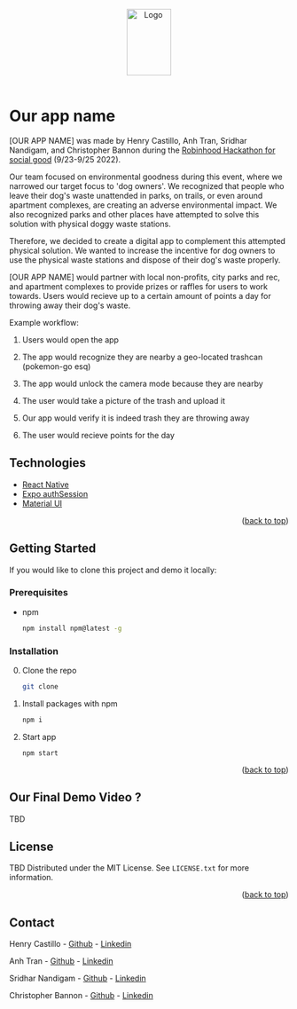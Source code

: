 <!-- Heavily inspired from Othneil Drew best-README-Template https://github.com/othneildrew/Best-README-Template -->
<a name="readme-top"></a>

<!-- PROJECT LOGO -->
<div align="center">
  <a href="https://github.com/d0-rb/HfSG-frontend">
    <img src="images/logo.png" alt="Logo" width="80" height="120">
  </a>
</div>
<br />
 
# Our app name
<!-- ABOUT THE PROJECT -->
[OUR APP NAME] was made by Henry Castillo, Anh Tran, Sridhar Nandigam, and Christopher Bannon during the <a href = "https://robinhood.engineering/breaking-into-tech-robinhoods-hackathon-for-social-good-6da2291153f5" target="_blank"> Robinhood Hackathon for social good</a> (9/23-9/25 2022).

<p>
Our team focused on environmental goodness during this event, where we narrowed our target focus to 'dog owners'. 
We recognized that people who leave their dog's waste unattended in parks, on trails, or even around apartment complexes, are creating
an adverse environmental impact. We also recognized parks and other places have attempted to solve this solution with physical doggy waste stations.
</p>
<p>
Therefore, we decided to create a digital app to complement this attempted physical solution. We wanted to increase the incentive for dog owners
to use the physical waste stations and dispose of their dog's waste properly.
</p>
<p>
[OUR APP NAME] would partner with local non-profits, city parks and rec, and apartment complexes to provide prizes or raffles for users to work towards.
Users would recieve up to a certain amount of points a day for throwing away their dog's waste.
</p>

Example workflow:
1. Users would open the app

2. The app would recognize they are nearby a geo-located trashcan (pokemon-go esq)

3. The app would unlock the camera mode because they are nearby

4. The user would take a picture of the trash and upload it

5. Our app would verify it is indeed trash they are throwing away

6. The user would recieve points for the day

## Technologies

* <a href = "https://reactnative.dev/" target="_blank"> React Native </a>
* <a href = "https://docs.expo.dev/guides/authentication/" target="_blank"> Expo authSession </a>
* <a href = "https://reactnative.dev/" target="_blank"> Material UI </a>

<p align="right">(<a href="#readme-top">back to top</a>)</p>

<!-- GETTING STARTED -->
## Getting Started

If you would like to clone this project and demo it locally:

### Prerequisites

* npm
  ```sh
  npm install npm@latest -g
  ```

### Installation

0. Clone the repo
   ```sh
   git clone 
   ```
1. Install packages with npm
    ```sh
    npm i
    ```
2. Start app
    ```
    npm start
    ```

<p align="right">(<a href="#readme-top">back to top</a>)</p>



<!-- Our video -->
## Our Final Demo Video ?

TBD



<!-- LICENSE -->
## License
TBD
Distributed under the MIT License. See `LICENSE.txt` for more information.

<p align="right">(<a href="#readme-top">back to top</a>)</p>



<!-- CONTACT -->
## Contact

Henry Castillo - <a href="" target="_blank">Github</a> - <a href="" target="_blank">Linkedin</a>

Anh Tran - <a href="" target="_blank">Github</a> - <a href="" target="_blank"> Linkedin</a>

Sridhar Nandigam - <a href="" target="_blank">Github</a> - <a href="" target="_blank">Linkedin</a>

Christopher Bannon - <a href="https://github.com/Cbannon35" target="_blank">Github</a> - <a href="www.linkedin.com/in/cbannon" target="_blank">Linkedin</a>


